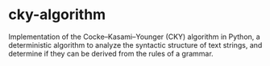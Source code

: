 # cky-algorithm
Implementation of the Cocke–Kasami–Younger (CKY) algorithm in Python, a deterministic algorithm to analyze the syntactic structure of text strings, and determine if they can be derived from the rules of a grammar.
